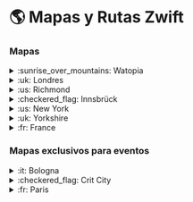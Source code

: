 # :earth_americas: Mapas y Rutas Zwift 

### Mapas

<details><summary>:sunrise_over_mountains: Watopia</summary>

- [WATOPIA](https://zwiftinsider.com/watopia/)

<details><summary>Rutas en Watopia</summary>

 * *[Ocean blvd](https://zwiftinsider.com/route/ocean-blvd/)*
 * *[5k loop](https://zwiftinsider.com/route/5k-loop/)*
 * *[Bambino fondo](https://zwiftinsider.com/route/bambino-fondo/)*
 * *[Big foot hills](https://zwiftinsider.com/route/big-foot-hills/)*
 * *[Big loop reverse](https://zwiftinsider.com/route/big-loop-reverse/)*
 * *[Big loop](https://zwiftinsider.com/route/big-loop/)*
 * *[Bigger loop](https://zwiftinsider.com/route/bigger-loop/)*
 * *[Chili pepper reverse](https://zwiftinsider.com/route/chili-pepper-reverse/)*
 * *[Chili pepper](https://zwiftinsider.com/route/chili-pepper/)*
 * *[Dust in the wind](https://zwiftinsider.com/route/dust-in-the-wind/)*
 * *[Figure 8 reverse](https://zwiftinsider.com/route/figure-8-reverse/)*
 * *[Figure 8](https://zwiftinsider.com/route/figure-8/)*
 * *[Flat route reverse](https://zwiftinsider.com/route/flat-route-reverse/)*
 * *[Flat route](https://zwiftinsider.com/route/flat-route/)*
 * *[Four horsemen](https://zwiftinsider.com/route/four-horsemen/)*
 * *[Gran fondo](https://zwiftinsider.com/route/gran-fondo/)*
 * *[Hilly route reverse](https://zwiftinsider.com/route/hilly-route-reverse/)*
 * *[Hilly route](https://zwiftinsider.com/route/hilly-route/)*
 * *[Jons route](https://zwiftinsider.com/route/jons-route/)*
 * *[Jungle circuit reverse](https://zwiftinsider.com/route/jungle-circuit-reverse/)*
 * *[Jungle circuit](https://zwiftinsider.com/route/jungle-circuit/)*
 * *[May field](https://zwiftinsider.com/route/may-field/)*
 * *[Medio fondo](https://zwiftinsider.com/route/medio-fondo/)*
 * *[Mountain 8](https://zwiftinsider.com/route/mountain-8/)*
 * *[Mountain route](https://zwiftinsider.com/route/mountain-route/)*
 * *[Muir and the mountain](https://zwiftinsider.com/route/muir-and-the-mountain/)*
 * *[Out and back again](https://zwiftinsider.com/route/out-and-back-again/)*
 * *[Quatch quest](https://zwiftinsider.com/route/quatch-quest/)*
 * *[Road to ruins reverse](https://zwiftinsider.com/route/road-to-ruins-reverse/)*
 * *[Road to ruins](https://zwiftinsider.com/route/road-to-ruins/)*
 * *[Road to sky](https://zwiftinsider.com/route/road-to-sky/)*
 * *[Run path reverse](https://zwiftinsider.com/route/run-path-reverse/)*
 * *[Sand and sequoias](https://zwiftinsider.com/route/sand-and-sequoias/)*
 * *[Seaside sprint](https://zwiftinsider.com/route/seaside-sprint/)*
 * *[Tempus fugit](https://zwiftinsider.com/route/tempus-fugit/)*
 * *[Thats amore reverse](https://zwiftinsider.com/route/thats-amore-reverse/)*
 * *[Thats amore](https://zwiftinsider.com/route/thats-amore/)*
 * *[The magnificent 8](https://zwiftinsider.com/route/the-magnificent-8/)*
 * *[The mega pretzel](https://zwiftinsider.com/route/the-mega-pretzel/)*
 * *[The pretzel](https://zwiftinsider.com/route/the-pretzel/)*
 * *[The uber pretzel](https://zwiftinsider.com/route/the-uber-pretzel/)*
 * *[Three sisters reverse](https://zwiftinsider.com/route/three-sisters-reverse/)*
 * *[Three sisters](https://zwiftinsider.com/route/three-sisters/)*
 * *[Tick tock](https://zwiftinsider.com/route/tick-tock/)*
 * *[Tour of fire and ice](https://zwiftinsider.com/route/tour-of-fire-and-ice/)*
 * *[Volcano circuit ccw](https://zwiftinsider.com/route/volcano-circuit-ccw/)*
 * *[Volcano circuit](https://zwiftinsider.com/route/volcano-circuit/)*
 * *[Volcano climb after party](https://zwiftinsider.com/route/volcano-climb-after-party/)*
 * *[Volcano climb](https://zwiftinsider.com/route/volcano-climb/)*
 * *[Volcano flat reverse](https://zwiftinsider.com/route/volcano-flat-reverse/)*
 * *[Volcano flat](https://zwiftinsider.com/route/volcano-flat/)*
 * *[Watopias waistband](https://zwiftinsider.com/route/watopias-waistband/)*
 * *[Wbr climbing series](https://zwiftinsider.com/route/wbr-climbing-series/)*
 * *[Whole lotta lava](https://zwiftinsider.com/route/whole-lotta-lava/)*
</details>
</details>

<details><summary>:uk: Londres</summary>

- [LONDRES](https://zwiftinsider.com/london/)

<details><summary>Rutas en Londres</summary>

 * *[Classique reverse](https://zwiftinsider.com/route/classique-reverse/)*
 * *[Classique](https://zwiftinsider.com/route/classique/)*
 * *[Greater london 8](https://zwiftinsider.com/route/greater-london-8/)*
 * *[Greater london flat](https://zwiftinsider.com/route/greater-london-flat/)*
 * *[Greater london loop reverse](https://zwiftinsider.com/route/greater-london-loop-reverse/)*
 * *[Greater london loop](https://zwiftinsider.com/route/greater-london-loop/)*
 * *[Greatest london flat](https://zwiftinsider.com/route/greatest-london-flat/)*
 * *[Greatest london loop reverse](https://zwiftinsider.com/route/greatest-london-loop-reverse/)*
 * *[Greatest london loop](https://zwiftinsider.com/route/greatest-london-loop/)*
 * *[Keith hill after party](https://zwiftinsider.com/route/keith-hill-after-party/)*
 * *[Leith hill after party](https://zwiftinsider.com/route/leith-hill-after-party/)*
 * *[London 8 reverse](https://zwiftinsider.com/route/london-8-reverse/)*
 * *[London 8](https://zwiftinsider.com/route/london-8/)*
 * *[London loop reverse](https://zwiftinsider.com/route/london-loop-reverse/)*
 * *[London loop with box hill finish](https://zwiftinsider.com/route/london-loop-with-box-hill-finish/)*
 * *[London loop](https://zwiftinsider.com/route/london-loop/)*
 * *[Surrey hills](https://zwiftinsider.com/route/surrey-hills/)*
 * *[The london pretzel](https://zwiftinsider.com/route/the-london-pretzel/)*
 * *[London the prl full](https://zwiftinsider.com/route/london-the-prl-full/)*
 * *[The prl half](https://zwiftinsider.com/route/the-prl-half/)*
 * *[Triple loops](https://zwiftinsider.com/route/triple-loops/)*
</details>
</details>

<details><summary>:us: Richmond</summary>

- [RICHMOND](https://zwiftinsider.com/richmond/)

<details><summary>Rutas en Richmond</summary>

 * *[2015 uci worlds course](https://zwiftinsider.com/route/2015-uci-worlds-course/)*
 * *[Cobbled climbs reverse](https://zwiftinsider.com/route/cobbled-climbs-reverse/)*
 * *[Cobbled climbs](https://zwiftinsider.com/route/cobbled-climbs/)*
 * *[Libby hill after party](https://zwiftinsider.com/route/libby-hill-after-party/)*
 * *[Richmond rollercoaster](https://zwiftinsider.com/route/richmond-rollercoaster/)*
 * *[Richmond uci reverse](https://zwiftinsider.com/route/richmond-uci-reverse/)*
 * *[The fan flats](https://zwiftinsider.com/route/the-fan-flats/)*
</details>
</details>

<details><summary>:checkered_flag: Innsbrück</summary>

- [INNSBRÜCK](https://zwiftinsider.com/innsbruck/)

<details><summary>Rutas en Innsbrück</summary>

 * *[2018 uci worlds course short lap](https://zwiftinsider.com/route/2018-uci-worlds-course-short-lap/)*
 * *[Achterbahn](https://zwiftinsider.com/route/achterbahn/)*
 * *[Kom after party](https://zwiftinsider.com/route/kom-after-party/)*
 * *[Innsbruckring](https://zwiftinsider.com/route/innsbruckring/)*
 * *[Lutscher ccw](https://zwiftinsider.com/route/lutscher-ccw/)*
 * *[Lutscher](https://zwiftinsider.com/route/lutscher/)*
</details>
</details>

<details><summary>:us: New York</summary>

- [NEW YORK](https://zwiftinsider.com/nyc/)

<details><summary>Rutas en New York</summary>

 * *[Astoria line 8](https://zwiftinsider.com/route/astoria-line-8/)*
 * *[Couch to sky k](https://zwiftinsider.com/route/couch-to-sky-k/)*
 * *[Everything bagel](https://zwiftinsider.com/route/everything-bagel/)*
 * *[Flat irons](https://zwiftinsider.com/route/flat-irons/)*
 * *[Gotham grind reverse](https://zwiftinsider.com/route/gotham-grind-reverse/)*
 * *[Gotham grind](https://zwiftinsider.com/route/gotham-grind/)*
 * *[Grand central circuit reverse](https://zwiftinsider.com/route/grand-central-circuit-reverse/)*
 * *[Grand central circuit](https://zwiftinsider.com/route/grand-central-circuit/)*
 * *[Hudson roll](https://zwiftinsider.com/route/hudson-roll/)*
 * *[Knickerbocker reverse](https://zwiftinsider.com/route/knickerbocker-reverse/)*
 * *[Knickerbocker](https://zwiftinsider.com/route/knickerbocker/)*
 * *[Lady liberty](https://zwiftinsider.com/route/lady-liberty/)*
 * *[Laguardia loop reverse](https://zwiftinsider.com/route/laguardia-loop-reverse/)*
 * *[Laguardia loop](https://zwiftinsider.com/route/laguardia-loop/)*
 * *[Mighty metropolitan](https://zwiftinsider.com/route/mighty-metropolitan/)*
 * *[Nyc kom after party](https://zwiftinsider.com/route/nyc-kom-after-party/)*
 * *[Park perimeter loop](https://zwiftinsider.com/route/park-perimeter-loop/)*
 * *[Park perimeter reverse](https://zwiftinsider.com/route/park-perimeter-reverse/)*
 * *[Park to peak](https://zwiftinsider.com/route/park-to-peak/)*
 * *[Rising empire](https://zwiftinsider.com/route/rising-empire/)*
 * *[Shuman trail loop reverse](https://zwiftinsider.com/route/shuman-trail-loop-reverse/)*
 * *[Shuman trail loop](https://zwiftinsider.com/route/shuman-trail-loop/)*
 * *[The 6 train reverse](https://zwiftinsider.com/route/the-6-train-reverse/)*
 * *[The 6 train](https://zwiftinsider.com/route/the-6-train/)*
 * *[The highline reverse](https://zwiftinsider.com/route/the-highline-reverse/)*
 * *[The highline](https://zwiftinsider.com/route/the-highline/)*
</details>
</details>

<details><summary>:uk: Yorkshire</summary>

- [YORKSHIRE](https://zwiftinsider.com/yorkshire/)

<details><summary>Rutas en Yorkshire</summary>

 * *[2019 uci worlds harrogate circuit](https://zwiftinsider.com/route/2019-uci-worlds-harrogate-circuit/)*
 * *[Duchy estate](https://zwiftinsider.com/route/duchy-estate/)*
 * *[Harrogate circuit reverse](https://zwiftinsider.com/route/harrogate-circuit-reverse/)*
 * *[Queens highway](https://zwiftinsider.com/route/queens-highway/)*
 * *[Royal pump room 8](https://zwiftinsider.com/route/royal-pump-room-8/)*
 * *[Tour of tewit well](https://zwiftinsider.com/route/tour-of-tewit-well/)* 
</details>
</details>


<details><summary>:fr: France</summary>

- [FRANCE](https://zwiftinsider.com/france/)

<details><summary>Rutas en Francia</summary>

 * *[Casse pattes](https://zwiftinsider.com/route/casse-pattes/)*
 * *[Douce france](https://zwiftinsider.com/route/douce-france/)*
 * *[La reine](https://zwiftinsider.com/route/la-reine/)*
 * *[Petit boucle](https://zwiftinsider.com/route/petit-boucle/)*
 * *[Rgv](https://zwiftinsider.com/route/rgv/)*
 * *[Roule ma poule](https://zwiftinsider.com/route/roule-ma-poule/)*
 * *[Tire bouchon](https://zwiftinsider.com/route/tire-bouchon/)*
 * *[Ven top](https://zwiftinsider.com/route/ven-top/)*

</details>
</details>


### Mapas exclusivos para eventos

<details><summary>:it: Bologna</summary>

- [BOLOGNA](https://zwiftinsider.com/bologna-time-trial-lap/)

<details><summary>Rutas en Bologna</summary>

  * *[Time trial lap](https://zwiftinsider.com/route/time-trial-lap/)* 
</details>
</details>


<details><summary>:checkered_flag: Crit City</summary>

- [CRIT CITY](https://zwiftinsider.com/crit-city/)

<details><summary>Rutas en Crit City</summary>

 * *[Bell lap](https://zwiftinsider.com/route/bell-lap/)*
 * *[Downtown dolphin](https://zwiftinsider.com/route/downtown-dolphin/)*
</details>
</details>


<details><summary>:fr: Paris</summary>

- [PARIS](https://zwiftinsider.com/paris/)

<details><summary>Rutas en Paris</summary>

 * *[Champs elysees](https://zwiftinsider.com/route/champs-elysees/)*
 * *[Lutece express](https://zwiftinsider.com/route/lutece-express/)*
</details>
</details>

